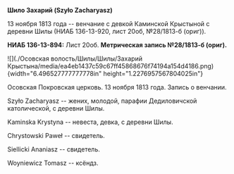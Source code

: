 **Шило Захарий (Szyło Zacharyasz)**

13 ноября 1813 года -- венчание с девкой Каминской Крыстыной с деревни
Шилы (НИАБ 136-13-920, лист 20об, №28/1813-б (ориг)).

**НИАБ 136-13-894:** Лист 20об. **Метрическая запись №28/1813-б
(ориг).**

![](./Осовская волость/Шилы/Шилы/Захарий Крыстына/media/ea4eb1437c59c67ff45868676f74194a154d4186.png){width="6.496527777777778in"
height="1.2276957567804025in"}

Осовская Покровская церковь. 13 ноября 1813 года. Запись о венчании.

Szyło Zacharyasz -- жених, молодой, парафии Дедиловичской католической,
с деревни Шилы.

Kaminska Krystyna -- невеста, девка, с деревни Шилы.

Chrystowski Paweł -- свидетель.

Siellicki Ananiasz -- свидетель.

Woyniewicz Tomasz -- ксёндз.
